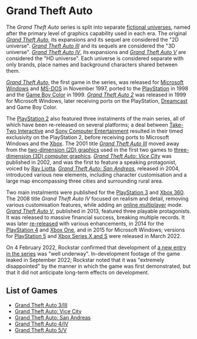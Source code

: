 # Grand Theft Auto

The *Grand Theft Auto* series is split into separate [fictional universes](https://en.wikipedia.org/wiki/Fictional_universe), named after the primary level of graphics capability used in each era. The original [*Grand Theft Auto*](https://en.wikipedia.org/wiki/Grand_Theft_Auto_(video_game)), its expansions and its sequel are considered the "2D universe". [*Grand Theft Auto III*](https://en.wikipedia.org/wiki/Grand_Theft_Auto_III) and its sequels are considered the "3D universe". [*Grand Theft Auto IV*](https://en.wikipedia.org/wiki/Grand_Theft_Auto_IV), its expansions and [*Grand Theft Auto V*](https://en.wikipedia.org/wiki/Grand_Theft_Auto_V) are considered the "HD universe". Each universe is considered separate with only brands, place names and background characters shared between them.

[*Grand Theft Auto*](https://en.wikipedia.org/wiki/Grand_Theft_Auto_(video_game)), the first game in the series, was released for [Microsoft Windows](https://en.wikipedia.org/wiki/Microsoft_Windows) and [MS-DOS](https://en.wikipedia.org/wiki/MS-DOS) in November 1997, ported to the [PlayStation](https://en.wikipedia.org/wiki/PlayStation_(console)) in 1998 and the [Game Boy Color](https://en.wikipedia.org/wiki/Game_Boy_Color) in 1999. [*Grand Theft Auto 2*](https://en.wikipedia.org/wiki/Grand_Theft_Auto_2) was released in 1999 for Microsoft Windows, later receiving ports on the PlayStation, [Dreamcast](https://en.wikipedia.org/wiki/Dreamcast) and Game Boy Color.

The [PlayStation 2](https://en.wikipedia.org/wiki/PlayStation_2) also featured three instalments of the main series, all of which have been re-released on several platforms; a deal between [Take-Two Interactive](https://en.wikipedia.org/wiki/Take-Two_Interactive) and [Sony Computer Entertainment](https://en.wikipedia.org/wiki/Sony_Computer_Entertainment) resulted in their timed exclusivity on the PlayStation 2, before receiving ports to Microsoft Windows and the [Xbox](https://en.wikipedia.org/wiki/Xbox_(console)). The 2001 title [*Grand Theft Auto III*](https://en.wikipedia.org/wiki/Grand_Theft_Auto_III) moved away from the [two-dimension (2D) graphics](https://en.wikipedia.org/wiki/2D_computer_graphics) used in the first two games to [three-dimension (3D) computer graphics](https://en.wikipedia.org/wiki/3D_computer_graphics). [*Grand Theft Auto: Vice City*](https://en.wikipedia.org/wiki/Grand_Theft_Auto:_Vice_City) was published in 2002, and was the first to feature a speaking protagonist, voiced by [Ray Liotta](https://en.wikipedia.org/wiki/Ray_Liotta). [*Grand Theft Auto: San Andreas*](https://en.wikipedia.org/wiki/Grand_Theft_Auto:_San_Andreas), released in 2004, introduced various new elements, including character customisation and a large map encompassing three cities and surrounding rural area.

Two main instalments were published for the [PlayStation 3](https://en.wikipedia.org/wiki/PlayStation_3) and [Xbox 360](https://en.wikipedia.org/wiki/Xbox_360). The 2008 title *Grand Theft Auto IV* focused on realism and detail, removing various customisation features, while adding an [online multiplayer](https://en.wikipedia.org/wiki/Online_multiplayer) mode. [*Grand Theft Auto V*](https://en.wikipedia.org/wiki/Grand_Theft_Auto_V), published in 2013, featured three playable protagonists. It was released to massive financial success, breaking multiple records. It was later [re-released](https://en.wikipedia.org/wiki/Grand_Theft_Auto_V_(re-release)) with various enhancements, in 2014 for the [PlayStation 4](https://en.wikipedia.org/wiki/PlayStation_4) and [Xbox One](https://en.wikipedia.org/wiki/Xbox_One), and in 2015 for Microsoft Windows; versions for [PlayStation 5](https://en.wikipedia.org/wiki/PlayStation_5) and [Xbox Series X and S](https://en.wikipedia.org/wiki/Xbox_Series_X_and_S) were released in March 2022.

On 4 February 2022, Rockstar confirmed that development of [a new entry in the series](https://en.wikipedia.org/wiki/Untitled_Grand_Theft_Auto_game) was "well underway". In-development footage of the game leaked in September 2022; Rockstar noted that it was "extremely disappointed" by the manner in which the game was first demonstrated, but that it did not anticipate long-term effects on development.

## List of Games
- [Grand Theft Auto 3/III](https://github.com/Vampire-Lazy/modding-guides/blob/main/games/gta/liberty_3/liberty_3.md)
- [Grand Theft Auto: Vice City](https://github.com/Vampire-Lazy/modding-guides/blob/main/games/gta/miami_vc/miami_vc.md)
- [Grand Theft Auto: San Andreas](https://github.com/Vampire-Lazy/modding-guides/blob/main/games/gta/san_sa/san_sa.md)
- [Grand Theft Auto 4/IV](https://github.com/Vampire-Lazy/modding-guides/blob/main/games/gta/liberty_4/liberty_4.md)
- [Grand Theft Auto 5/V](https://github.com/Vampire-Lazy/modding-guides/blob/main/games/gta/los-santos_5/lossantos_5.md)
